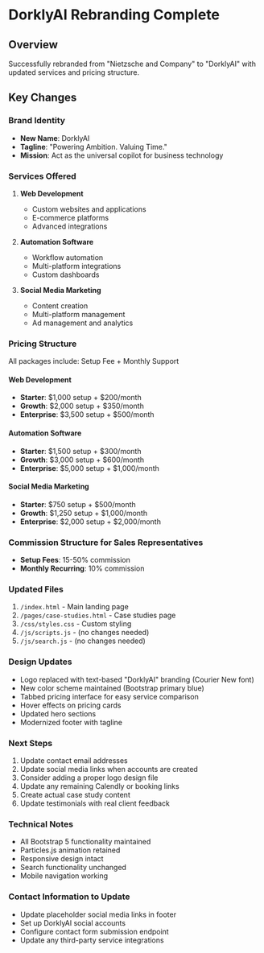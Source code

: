 # DorklyAI Rebranding Complete

## Overview
Successfully rebranded from "Nietzsche and Company" to "DorklyAI" with updated services and pricing structure.

## Key Changes

### Brand Identity
- **New Name**: DorklyAI
- **Tagline**: "Powering Ambition. Valuing Time."
- **Mission**: Act as the universal copilot for business technology

### Services Offered
1. **Web Development**
   - Custom websites and applications
   - E-commerce platforms
   - Advanced integrations

2. **Automation Software**
   - Workflow automation
   - Multi-platform integrations
   - Custom dashboards

3. **Social Media Marketing**
   - Content creation
   - Multi-platform management
   - Ad management and analytics

### Pricing Structure
All packages include: Setup Fee + Monthly Support

#### Web Development
- **Starter**: $1,000 setup + $200/month
- **Growth**: $2,000 setup + $350/month
- **Enterprise**: $3,500 setup + $500/month

#### Automation Software
- **Starter**: $1,500 setup + $300/month
- **Growth**: $3,000 setup + $600/month
- **Enterprise**: $5,000 setup + $1,000/month

#### Social Media Marketing
- **Starter**: $750 setup + $500/month
- **Growth**: $1,250 setup + $1,000/month
- **Enterprise**: $2,000 setup + $2,000/month

### Commission Structure for Sales Representatives
- **Setup Fees**: 15-50% commission
- **Monthly Recurring**: 10% commission

### Updated Files
1. `/index.html` - Main landing page
2. `/pages/case-studies.html` - Case studies page
3. `/css/styles.css` - Custom styling
4. `/js/scripts.js` - (no changes needed)
5. `/js/search.js` - (no changes needed)

### Design Updates
- Logo replaced with text-based "DorklyAI" branding (Courier New font)
- New color scheme maintained (Bootstrap primary blue)
- Tabbed pricing interface for easy service comparison
- Hover effects on pricing cards
- Updated hero sections
- Modernized footer with tagline

### Next Steps
1. Update contact email addresses
2. Update social media links when accounts are created
3. Consider adding a proper logo design file
4. Update any remaining Calendly or booking links
5. Create actual case study content
6. Update testimonials with real client feedback

### Technical Notes
- All Bootstrap 5 functionality maintained
- Particles.js animation retained
- Responsive design intact
- Search functionality unchanged
- Mobile navigation working

### Contact Information to Update
- Update placeholder social media links in footer
- Set up DorklyAI social accounts
- Configure contact form submission endpoint
- Update any third-party service integrations
